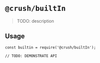 # `@crush/builtIn`

> TODO: description

## Usage

```
const builtin = require('@crush/builtIn');

// TODO: DEMONSTRATE API
```
